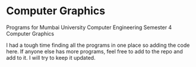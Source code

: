 # Computer Graphics
Programs for Mumbai University Computer Engineering Semester 4 Computer Graphics

I had a tough time finding all the programs in one place so adding the code here. If anyone else has more programs, feel free to add to the repo and add to it. I will try to keep it updated.
